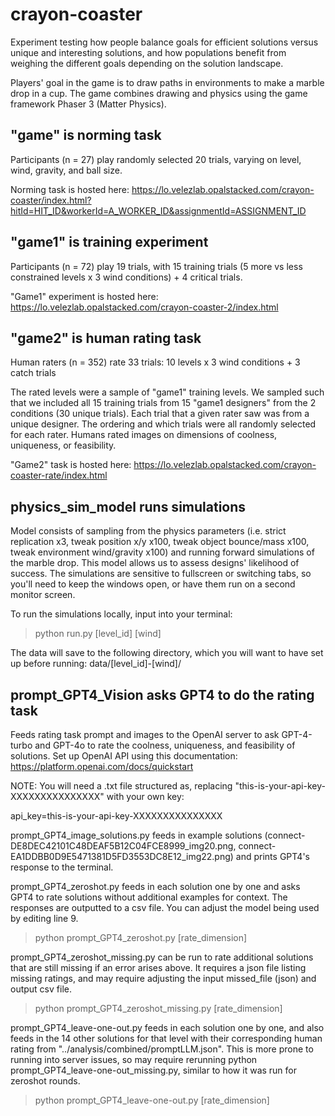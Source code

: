 # crayon-coaster

Experiment testing how people balance goals for efficient solutions versus unique and interesting solutions, and how populations benefit from weighing the different goals depending on the solution landscape.

Players' goal in the game is to draw paths in environments to make a marble drop in a cup. The game combines drawing and physics using the game framework Phaser 3 (Matter Physics).

## "game" is norming task

Participants (n = 27) play randomly selected 20 trials, varying on level, wind, gravity, and ball size.

Norming task is hosted here: https://lo.velezlab.opalstacked.com/crayon-coaster/index.html?hitId=HIT_ID&workerId=A_WORKER_ID&assignmentId=ASSIGNMENT_ID

## "game1" is training experiment

Participants (n = 72) play 19 trials, with 15 training trials (5 more vs less constrained levels x 3 wind conditions) + 4 critical trials.

"Game1" experiment is hosted here: https://lo.velezlab.opalstacked.com/crayon-coaster-2/index.html

## "game2" is human rating task

Human raters (n = 352) rate 33 trials: 10 levels x 3 wind conditions + 3 catch trials

The rated levels were a sample of "game1" training levels. We sampled such that we included all 15 training trials from 15 "game1 designers" from the 2 conditions (30 unique trials). Each trial that a given rater saw was from a unique designer. The ordering and which trials were all randomly selected for each rater. Humans rated images on dimensions of coolness, uniqueness, or feasibility.

"Game2" task is hosted here: https://lo.velezlab.opalstacked.com/crayon-coaster-rate/index.html

## physics_sim_model runs simulations 

Model consists of sampling from the physics parameters (i.e. strict replication x3, tweak position x/y x100, tweak object bounce/mass x100, tweak environment wind/gravity x100) and running forward simulations of the marble drop. This model allows us to assess designs' likelihood of success. The simulations are sensitive to fullscreen or switching tabs, so you'll need to keep the windows open, or have them run on a second monitor screen.

To run the simulations locally, input into your terminal:

> python run.py [level_id] [wind]

The data will save to the following directory, which you will want to have set up before running:
data/[level_id]-[wind]/

## prompt_GPT4_Vision asks GPT4 to do the rating task

Feeds rating task prompt and images to the OpenAI server to ask GPT-4-turbo and GPT-4o to rate the coolness, uniqueness, and feasibility of solutions. Set up OpenAI API using this documentation: https://platform.openai.com/docs/quickstart

NOTE: You will need a .txt file structured as, replacing "this-is-your-api-key-XXXXXXXXXXXXXXX" with your own key:

api_key=this-is-your-api-key-XXXXXXXXXXXXXXX

prompt_GPT4_image_solutions.py feeds in example solutions (connect-DE8DEC42101C48DEAF5B12C04FCE8999_img20.png, connect-EA1DDBB0D9E5471381D5FD3553DC8E12_img22.png) and prints GPT4's response to the terminal.

prompt_GPT4_zeroshot.py feeds in each solution one by one and asks GPT4 to rate solutions without additional examples for context. The responses are outputted to a csv file. You can adjust the model being used by editing line 9. 

> python prompt_GPT4_zeroshot.py [rate_dimension]

prompt_GPT4_zeroshot_missing.py can be run to rate additional solutions that are still missing if an error arises above. It requires a json file listing missing ratings, and may require adjusting the input missed_file (json) and output csv file.

> python prompt_GPT4_zeroshot_missing.py [rate_dimension]

prompt_GPT4_leave-one-out.py feeds in each solution one by one, and also feeds in the 14 other solutions for that level with their corresponding human rating from "../analysis/combined/promptLLM.json". This is more prone to running into server issues, so may require rerunning python prompt_GPT4_leave-one-out_missing.py, similar to how it was run for zeroshot rounds.

> python prompt_GPT4_leave-one-out.py [rate_dimension]

